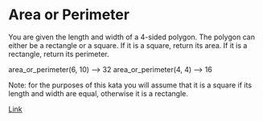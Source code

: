 # Area or Perimeter

You are given the length and width of a 4-sided polygon. The polygon can either be a rectangle or a square.
If it is a square, return its area. If it is a rectangle, return its perimeter.

area_or_perimeter(6, 10) --> 32
area_or_perimeter(4, 4) --> 16

Note: for the purposes of this kata you will assume that it is a square if its length and width are equal, otherwise it is a rectangle.

[Link](https://www.codewars.com/kata/5ab6538b379d20ad880000ab/train/javascript)